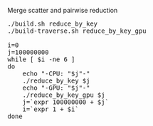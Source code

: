 Merge scatter and pairwise reduction 

<pre>
./build.sh reduce_by_key
./build-traverse.sh reduce_by_key_gpu

i=0
j=100000000
while [ $i -ne 6 ]
do
    echo "-CPU: "$j"-"
    ./reduce_by_key $j
    echo "-GPU: "$j"-"
    ./reduce_by_key_gpu $j
    j=`expr 100000000 + $j`
    i=`expr 1 + $i`
done
</pre>
